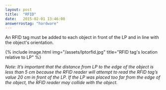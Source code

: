 ```yaml
---
layout: post
title:  "RFID"
date:   2015-02-01 13:46:08
answerrostag: "hardware"
---
```


An RFID tag must be added to each object in front of the LP and in line with the object's orientation.

{% include image.html img="/assets/lptorfid.jpg" title="RFID tag's location relative to LP" %}

*Note: It’s important that the distance from LP to the edge of the object is less than 5 cm because the RFID reader will attempt to read the RFID tag’s value 20 cm in front of the LP. If the LP was placed too far from the edge of the object, the RFID reader may collide with the object.*

